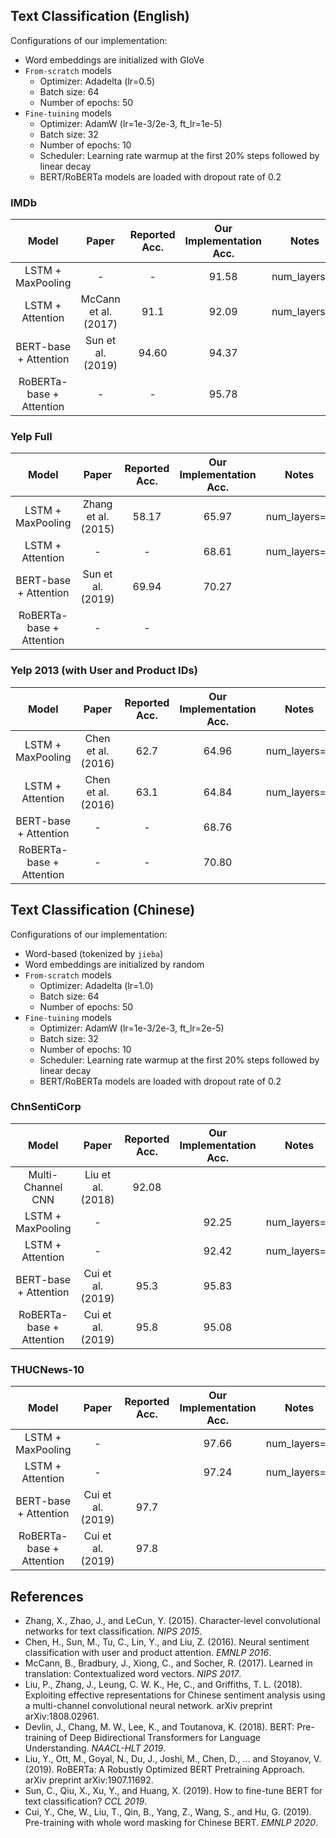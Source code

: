 ## Text Classification (English)
Configurations of our implementation:
* Word embeddings are initialized with GloVe
* `From-scratch` models
    * Optimizer: Adadelta (lr=0.5)
    * Batch size: 64
    * Number of epochs: 50
* `Fine-tuining` models
    * Optimizer: AdamW (lr=1e-3/2e-3, ft_lr=1e-5)
    * Batch size: 32
    * Number of epochs: 10
    * Scheduler: Learning rate warmup at the first 20% steps followed by linear decay
    * BERT/RoBERTa models are loaded with dropout rate of 0.2

### IMDb
| Model | Paper | Reported Acc. | Our Implementation Acc. | Notes |
|:-----:|:-----:|:-------------:|:-----------------------:|:-----:|
| LSTM + MaxPooling        | -                    | -     | 91.58 | num_layers=1 |
| LSTM + Attention         | McCann et al. (2017) | 91.1  | 92.09 | num_layers=1 |
| BERT-base + Attention    | Sun et al. (2019)    | 94.60 | 94.37 |
| RoBERTa-base + Attention | -                    | -     | 95.78 |

### Yelp Full
| Model | Paper | Reported Acc. | Our Implementation Acc. | Notes |
|:-----:|:-----:|:-------------:|:-----------------------:|:-----:|
| LSTM + MaxPooling        | Zhang et al. (2015)  | 58.17 | 65.97 | num_layers=2 |
| LSTM + Attention         | -                    | -     | 68.61 | num_layers=2 |
| BERT-base + Attention    | Sun et al. (2019)    | 69.94 | 70.27 |
| RoBERTa-base + Attention | -                    | -     | 

### Yelp 2013 (with User and Product IDs)
| Model | Paper | Reported Acc. | Our Implementation Acc. | Notes |
|:-----:|:-----:|:-------------:|:-----------------------:|:-----:|
| LSTM + MaxPooling        | Chen et al. (2016)   | 62.7  | 64.96 | num_layers=2 |
| LSTM + Attention         | Chen et al. (2016)   | 63.1  | 64.84 | num_layers=2 |
| BERT-base + Attention    | -                    | -     | 68.76 |
| RoBERTa-base + Attention | -                    | -     | 70.80 |


## Text Classification (Chinese)
Configurations of our implementation:
* Word-based (tokenized by `jieba`)
* Word embeddings are initialized by random
* `From-scratch` models
    * Optimizer: Adadelta (lr=1.0)
    * Batch size: 64
    * Number of epochs: 50
* `Fine-tuining` models
    * Optimizer: AdamW (lr=1e-3/2e-3, ft_lr=2e-5)
    * Batch size: 32
    * Number of epochs: 10
    * Scheduler: Learning rate warmup at the first 20% steps followed by linear decay
    * BERT/RoBERTa models are loaded with dropout rate of 0.2

### ChnSentiCorp
| Model | Paper | Reported Acc. | Our Implementation Acc. | Notes |
|:-----:|:-----:|:-------------:|:-----------------------:|:-----:|
| Multi-Channel CNN        | Liu et al. (2018) | 92.08 |       |
| LSTM + MaxPooling        | -                 |       | 92.25 | num_layers=2 |
| LSTM + Attention         | -                 |       | 92.42 | num_layers=2 |
| BERT-base + Attention    | Cui et al. (2019) | 95.3  | 95.83 |
| RoBERTa-base + Attention | Cui et al. (2019) | 95.8  | 95.08 |

### THUCNews-10
| Model | Paper | Reported Acc. | Our Implementation Acc. | Notes |
|:-----:|:-----:|:-------------:|:-----------------------:|:-----:|
| LSTM + MaxPooling        | -                 |       | 97.66 | num_layers=2 |
| LSTM + Attention         | -                 |       | 97.24 | num_layers=2 |
| BERT-base + Attention    | Cui et al. (2019) | 97.7  | 
| RoBERTa-base + Attention | Cui et al. (2019) | 97.8  | 


## References
* Zhang, X., Zhao, J., and LeCun, Y. (2015). Character-level convolutional networks for text classification. *NIPS 2015*.
* Chen, H., Sun, M., Tu, C., Lin, Y., and Liu, Z. (2016). Neural sentiment classification with user and product attention. *EMNLP 2016*.
* McCann, B., Bradbury, J., Xiong, C., and Socher, R. (2017). Learned in translation: Contextualized word vectors. *NIPS 2017*. 
* Liu, P., Zhang, J., Leung, C. W. K., He, C., and Griffiths, T. L. (2018). Exploiting effective representations for Chinese sentiment analysis using a multi-channel convolutional neural network. arXiv preprint arXiv:1808.02961. 
* Devlin, J., Chang, M. W., Lee, K., and Toutanova, K. (2018). BERT: Pre-training of Deep Bidirectional Transformers for Language Understanding. *NAACL-HLT 2019*.
* Liu, Y., Ott, M., Goyal, N., Du, J., Joshi, M., Chen, D., ... and Stoyanov, V. (2019). RoBERTa: A Robustly Optimized BERT Pretraining Approach. arXiv preprint arXiv:1907.11692. 
* Sun, C., Qiu, X., Xu, Y., and Huang, X. (2019). How to fine-tune BERT for text classification? *CCL 2019*.
* Cui, Y., Che, W., Liu, T., Qin, B., Yang, Z., Wang, S., and Hu, G. (2019). Pre-training with whole word masking for Chinese BERT. *EMNLP 2020*. 
